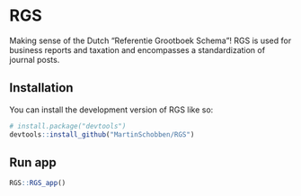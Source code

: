 
<!-- README.md is generated from README.Rmd. Please edit that file -->

# RGS

<!-- badges: start -->
<!-- badges: end -->

Making sense of the Dutch “Referentie Grootboek Schema”! RGS is used for
business reports and taxation and encompasses a standardization of
journal posts.

## Installation

You can install the development version of RGS like so:

``` r
# install.package("devtools")
devtools::install_github("MartinSchobben/RGS")
```

## Run app

``` r
RGS::RGS_app()
```
